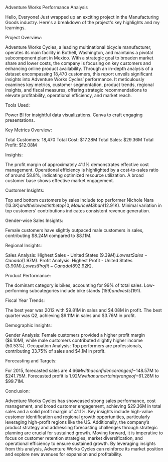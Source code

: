 Adventure Works Performance Analysis

Hello, Everyone! Just wrapped up an exciting project in the Manufacturing Goods industry. Here's a breakdown of the project's key highlights and my learnings.

Project Overview:

Adventure Works Cycles, a leading multinational bicycle manufacturer, operates its main facility in Bothell, Washington, and maintains a pivotal subcomponent plant in Mexico. With a strategic goal to broaden market share and lower costs, the company is focusing on key customers and enhancing online product availability. Through an in-depth analysis of a dataset encompassing 18,470 customers, this report unveils significant insights into Adventure Works Cycles’ performance. It meticulously examines key metrics, customer segmentation, product trends, regional insights, and fiscal measures, offering strategic recommendations to elevate profitability, operational efficiency, and market reach.

Tools Used:

Power BI for insightful data visualizations. Canva to craft engaging presentations.

Key Metrics Overview:

Total Customers: 18,470 Total Cost: $17.28M Total Sales: $29.36M Total Profit: $12.08M

Insights:

The profit margin of approximately 41.1% demonstrates effective cost management. Operational efficiency is highlighted by a cost-to-sales ratio of around 58.8%, indicating optimized resource utilization. A broad customer base shows effective market engagement.

Customer Insights:

Top and bottom customers by sales include top performer Nichole Nara ($13.3K) and the lowest in the top 10, Maurice M Shan ($12.91K). Minimal variation in top customers' contributions indicates consistent revenue generation.

Gender-wise Sales Insights:

Female customers have slightly outpaced male customers in sales, contributing $8.24M compared to $8.11M.

Regional Insights:

Sales Analysis: Highest Sales - United States ($9.39M). Lowest Sales - Canada ($1.97M). Profit Analysis: Highest Profit - United States ($3.90M). Lowest Profit - Canada ($892.92K).

Product Performance:

The dominant category is bikes, accounting for 99% of total sales. Low-performing subcategories include bike stands ($159) and vests ($191).

Fiscal Year Trends:

The best year was 2012 with $9.81M in sales and $4.08M in profit. The best quarter was Q2, achieving $9.11M in sales and $3.76M in profit.

Demographic Insights:

Gender Analysis: Female customers provided a higher profit margin ($6.10M), while male customers contributed slightly higher income (50.53%). Occupation Analysis: Top performers are professionals, contributing 33.75% of sales and $4.1M in profit.

Forecasting and Targets:

For 2015, forecasted sales are $4.66M with a confidence range of -$148.57M to $241.75M. Forecasted profit is $1.92M with an uncertainty range of -$61.28M to $99.71M.

Conclusion:

Adventure Works Cycles has showcased strong sales performance, cost management, and broad customer engagement, achieving $29.36M in total sales and a solid profit margin of 41.1%. Key insights include high-value customer identification and regional growth opportunities, particularly leveraging high-profit regions like the US. Additionally, the company’s product strategy and addressing forecasting challenges through strategic planning are crucial for sustained growth. Moving forward, it is imperative to focus on customer retention strategies, market diversification, and operational efficiency to ensure sustained growth. By leveraging insights from this analysis, Adventure Works Cycles can reinforce its market position and explore new avenues for expansion and profitability.
